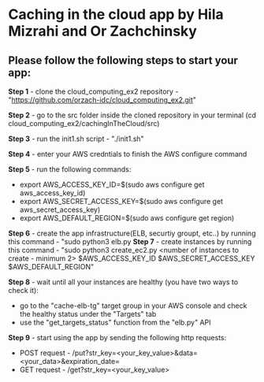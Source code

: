 # **Caching in the cloud app by Hila Mizrahi and Or Zachchinsky**

**Please follow the following steps to start your app:**
- 

**Step 1** - clone the cloud_computing_ex2 repository - "https://github.com/orzach-idc/cloud_computing_ex2.git"

**Step 2** - go to the src folder inside the cloned repository in your terminal (cd cloud_computing_ex2/cachingInTheCloud/src)

**Step 3** - run the init1.sh script - "./init1.sh" 

**Step 4** - enter your AWS credntials to finish the AWS configure command 

**Step 5** - run the following commands:
   *  export AWS_ACCESS_KEY_ID=$(sudo aws configure get aws_access_key_id)
   *  export AWS_SECRET_ACCESS_KEY=$(sudo aws configure get aws_secret_access_key)
   *  export AWS_DEFAULT_REGION=$(sudo aws configure get region)

**Step 6** - create the app infrastructure(ELB, securtiy groupt, etc..) by running this command  - "sudo python3 elb.py
**Step 7** - create instances by running this command - "sudo python3 create_ec2.py <number of instances to create - minimum 2> $AWS_ACCESS_KEY_ID $AWS_SECRET_ACCESS_KEY $AWS_DEFAULT_REGION"

**Step 8** - wait until all your instances are healthy (you have two ways to check it):

   *  go to the "cache-elb-tg" target group in your AWS console and check the healthy status under the "Targets" tab
   *  use the "get_targets_status" function from the "elb.py" API

**Step 9** - start using the app by sending the following http requests:

   *  POST request - <ELB public DNS name>/put?str_key=<your_key_value>&data=<your_data>&expiration_date=<dd-mm-yyyy>
   *  GET request - <ELB public DNS name>/get?str_key=<your_key_value>
